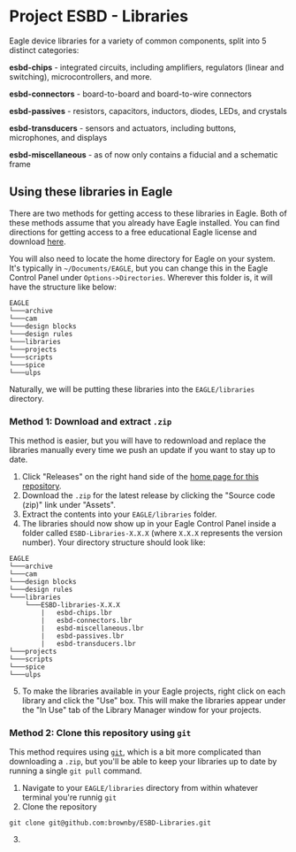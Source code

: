 # Project ESBD - Libraries
Eagle device libraries for a variety of common components, split into 5 distinct categories:

**esbd-chips** - integrated circuits, including amplifiers, regulators (linear and switching), microcontrollers, and more. 

**esbd-connectors** - board-to-board and board-to-wire connectors

**esbd-passives** - resistors, capacitors, inductors, diodes, LEDs, and crystals

**esbd-transducers** - sensors and actuators, including buttons, microphones, and displays

**esbd-miscellaneous** - as of now only contains a fiducial and a schematic frame

## Using these libraries in Eagle

There are two methods for getting access to these libraries in Eagle. Both of these methods assume that you already have Eagle installed. You can find directions for getting access to a free educational Eagle license and download [here](https://knowledge.autodesk.com/support/eagle/learn-explore/caas/sfdcarticles/sfdcarticles/Eagle-Education.html).

You will also need to locate the home directory for Eagle on your system. It's typically in `~/Documents/EAGLE`, but you can change this in the Eagle Control Panel under `Options->Directories`. Wherever this folder is, it will have the structure like below:

```
EAGLE
└───archive
└───cam
└───design blocks
└───design rules
└───libraries
└───projects
└───scripts
└───spice
└───ulps
```

Naturally, we will be putting these libraries into the `EAGLE/libraries` directory.

### Method 1: Download and extract `.zip`

This method is easier, but you will have to redownload and replace the libraries manually every time we push an update if you want to stay up to date. 

1. Click "Releases" on the right hand side of the [home page for this repository](https://github.com/brownby/ESBD-Libraries). 
1. Download the `.zip` for the latest release by clicking the "Source code (zip)" link under "Assets". 
1. Extract the contents into your `EAGLE/libraries` folder. 
1. The libraries should now show up in your Eagle Control Panel inside a folder called `ESBD-Libraries-X.X.X` (where `X.X.X` represents the version number). Your directory structure should look like:
```
EAGLE
└───archive
└───cam
└───design blocks
└───design rules
└───libraries
    └───ESBD-libraries-X.X.X
        |   esbd-chips.lbr 
        |   esbd-connectors.lbr 
        |   esbd-miscellaneous.lbr 
        |   esbd-passives.lbr 
        |   esbd-transducers.lbr 
└───projects
└───scripts
└───spice
└───ulps
```
5. To make the libraries available in your Eagle projects, right click on each library and click the "Use" box. This will make the libraries appear under the "In Use" tab of the Library Manager window for your projects.

### Method 2: Clone this repository using `git`

This method requires using [`git`](https://git-scm.com/book/en/v2/Getting-Started-Installing-Git), which is a bit more complicated than downloading a `.zip`, but you'll be able to keep your libraries up to date by running a single `git pull` command. 

1. Navigate to your `EAGLE/libraries` directory from within whatever terminal you're runnig `git`
1. Clone the repository
```
git clone git@github.com:brownby/ESBD-Libraries.git
```
3. 
